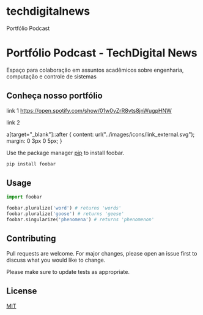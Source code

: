 # techdigitalnews
Portfólio Podcast

# Portfólio Podcast - TechDigital News

Espaço para colaboração em assuntos acadêmicos sobre engenharia, computação e controle de sistemas

## Conheça nosso portfólio 

link 1 https://open.spotify.com/show/01w0vZrR8vts8jnWugpHNW

link 2

a[target="_blank"]::after {
  content: url("../images/icons/link_external.svg");
  margin: 0 3px 0 5px;
}

Use the package manager [pip](https://pip.pypa.io/en/stable/) to install foobar.

```bash
pip install foobar
```

## Usage

```python
import foobar

foobar.pluralize('word') # returns 'words'
foobar.pluralize('goose') # returns 'geese'
foobar.singularize('phenomena') # returns 'phenomenon'
```

## Contributing
Pull requests are welcome. For major changes, please open an issue first to discuss what you would like to change.

Please make sure to update tests as appropriate.

## License
[MIT](https://choosealicense.com/licenses/mit/)
